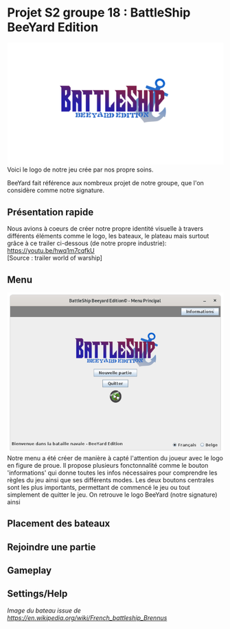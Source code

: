 # Projet S2 groupe 18 : BattleShip BeeYard Edition
![Logo du jeu](img/BattleShip.png)Voici le logo de notre jeu crée par nos propre soins.

BeeYard fait référence aux nombreux projet de notre groupe, que l'on considère comme notre signature.
## Présentation rapide 
Nous avions à coeurs de créer notre propre identité visuelle à travers différents éléments comme le logo, les bateaux, le plateau mais surtout grâce à ce trailer ci-dessous (de notre propre industrie): https://youtu.be/hwq1m7cqfkU  
[Source : trailer world of warship]
## Menu
![](img/Menu.png)
Notre menu a été créer de manière à capté l'attention du joueur avec le logo en figure de proue. Il propose plusieurs fonctonnalité comme le bouton 'informations' qui donne toutes les infos nécessaires pour comprendre les règles du jeu ainsi que ses différents modes.
Les deux boutons centrales sont les plus importants, permettant de commencé le jeu ou tout simplement de quitter le jeu.
On retrouve le logo BeeYard (notre signature) ainsi  
## Placement des bateaux

## Rejoindre une partie
 
## Gameplay

## Settings/Help







_Image du bateau issue de https://en.wikipedia.org/wiki/French_battleship_Brennus_
